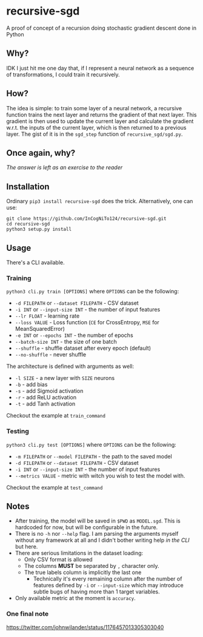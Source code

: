 # recursive-sgd
A proof of concept of a recursion doing stochastic gradient descent done in Python

## Why?
IDK I just hit me one day that, if I represent a neural network as a sequence of transformations, I could train it recursively.
## How?
The idea is simple: to train some layer of a neural network, a recursive function trains the next layer and returns the gradient of that next layer. This gradient is then used to update the current layer and calculate the gradient w.r.t. the inputs of the current layer, which is then returned to a previous layer.
The gist of it is in the `sgd_step` function of `recursive_sgd/sgd.py`.

## Once again, why?
*The answer is left as an exercise to the reader*

## Installation
Ordinary `pip3 install recursive-sgd` does the trick.
Alternatively, one can use:
```
git clone https://github.com/InCogNiTo124/recursive-sgd.git
cd recursive-sgd
python3 setup.py install
```
## Usage
There's a CLI available.
### Training
`python3 cli.py train [OPTIONS]` where `OPTIONS` can be the following:
- `-d FILEPATH` or `--dataset FILEPATH` - CSV dataset
- `-i INT` or `--input-size INT` - the number of input features
- `--lr FLOAT` - learning rate
- `--loss VALUE` - Loss function (`CE` for CrossEntropy, `MSE` for MeanSquaredError)
- `-e INT` or `--epochs INT` - the number of epochs
- `--batch-size INT` - the size of one batch
- `--shuffle` - shuffle dataset after every epoch (default)
- `--no-shuffle` - never shuffle

The architecture is defined with arguments as well:
- `-l SIZE` - a new layer with `SIZE` neurons
- `-b` - add bias
- `-s` - add Sigmoid activation
- `-r` - add ReLU activation
- `-t` - add Tanh activation



Checkout the example at `train_command`
### Testing
`python3 cli.py test [OPTIONS]` where `OPTIONS` can be the following:
- `-m FILEPATH` or `--model FILEPATH` - the path to the saved model
- `-d FILEPATH` or `--dataset FILEPATH` - CSV dataset
- `-i INT` or `--input-size INT` - the number of input features
- `--metrics VALUE` - metric with witch you wish to test the model with.

Checkout the example at `test_command`

## Notes
- After training, the model will be saved in `$PWD` as `MODEL.sgd`. This is hardcoded for now, but will be configurable in the future.
- There is no `-h` nor `--help` flag. I am parsing the arguments myself without any framework at all and I didn't bother writing help *in the CLI* but here.
- There are serious limitations in the dataset loading:
	- Only CSV format is allowed
	- The columns **MUST** be separated by `,` character only.
	- The true labels column is implicitly the last one
		- Technically it's every remaining column after the number of features defined by `-i` or `--input-size` which may introduce subtle bugs of having more than 1 target variables.
- Only available metric at the moment is `accuracy`.
### One final note
https://twitter.com/johnwilander/status/1176457013305303040

